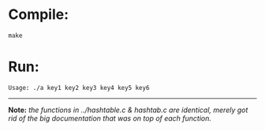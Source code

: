 Compile:
====

`make`

Run:
====

`Usage: ./a key1 key2 key3 key4 key5 key6`

-------------
**Note:** _the functions in ../hashtable.c & hashtab.c are identical, merely got rid of the big documentation that was on top of each function._

